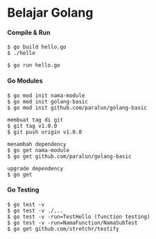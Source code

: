 # Belajar Golang

#### Compile & Run
```
$ go build hello.go
$ ./hello

$ go run hello.go
``` 

#### Go Modules
```
$ go mod init nama-module
$ go mod init golang-basic
$ go mod init github.com/paralun/golang-basic

membuat tag di git
$ git tag v1.0.0
$ git push origin v1.0.0

menambah dependency
$ go get nama-module
$ go get github.com/paralun/golang-basic

upgrade dependency
$ go get
```

#### Go Testing
```
$ go test -v
$ go test -v ./...
$ go test -v -run=TestHello (function testing)
$ go test -v -run=NamaFunction/NamaSubTest
$ go get github.com/stretchr/testify
```
